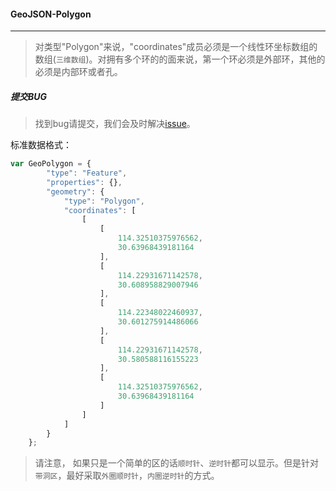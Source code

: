#### GeoJSON-Polygon
------

> 对类型"Polygon"来说，"coordinates"成员必须是一个线性环坐标数组的数组(`三维数组`)。对拥有多个环的的面来说，第一个环必须是外部环，其他的必须是内部环或者孔。

##### 提交BUG
> 找到bug请提交，我们会及时解决[issue](https://github.com/ParnDeedlit/WebClient-Leaflet/issues)。

标准数据格式：
```javascript
var GeoPolygon = {
        "type": "Feature",
        "properties": {},
        "geometry": {
            "type": "Polygon",
            "coordinates": [
                [
                    [
                        114.32510375976562,
                        30.63968439181164
                    ],
                    [
                        114.22931671142578,
                        30.608958829007946
                    ],
                    [
                        114.22348022460937,
                        30.601275914486066
                    ],
                    [
                        114.22931671142578,
                        30.580588116155223
                    ],
                    [
                        114.32510375976562,
                        30.63968439181164
                    ]
                ]
            ]
        }
    };
```

> 请注意， 如果只是一个简单的区的话`顺时针`、`逆时针`都可以显示。但是针对`带洞区`，最好采取`外圈顺时针`，`内圈逆时针`的方式。
